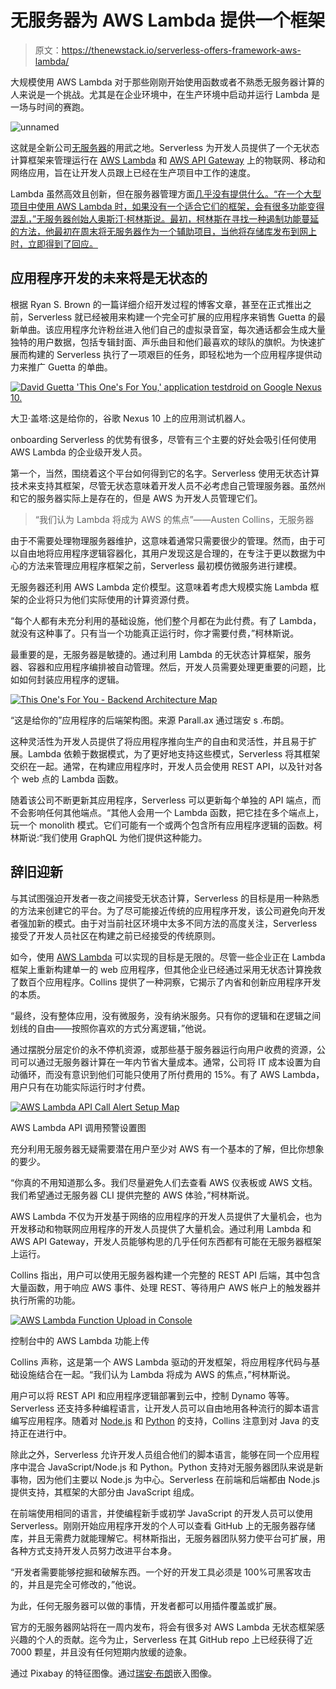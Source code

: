 # 无服务器为 AWS Lambda 提供一个框架

> 原文：<https://thenewstack.io/serverless-offers-framework-aws-lambda/>

大规模使用 AWS Lambda 对于那些刚刚开始使用函数或者不熟悉无服务器计算的人来说是一个挑战。尤其是在企业环境中，在生产环境中启动并运行 Lambda 是一场与时间的赛跑。

![unnamed](img/6b59c031c0214116642c00d4fd3f40dd.png)

这就是全新公司[无服务器](http://serverless.com)的用武之地。Serverless 为开发人员提供了一个无状态计算框架来管理运行在 [AWS Lambda](https://aws.amazon.com/lambda/details/) 和 [AWS API Gateway](https://aws.amazon.com/api-gateway/) 上的物联网、移动和网络应用，旨在让开发人员跟上已经在生产项目中工作的速度。

Lambda 虽然高效且创新，但在服务器管理方面[几乎没有提供什么。“在一个大型项目中使用 AWS Lambda 时，如果没有一个适合它们的框架，会有很多功能变得混乱，”无服务器创始人奥斯汀·柯林斯说。最初，柯林斯在寻找一种遏制功能蔓延的方法，他最初在周末将无服务器作为一个辅助项目，当他将存储库发布到网上时，立即得到了回应。](https://thenewstack.io/apex-makes-aws-lambda-easy-peasy-programmers/)

## 应用程序开发的未来将是无状态的

根据 Ryan S. Brown 的一篇详细介绍开发过程的博客文章，甚至在正式推出之前，Serverless 就已经被用来构建一个完全可扩展的应用程序来销售 Guetta 的最新单曲。该应用程序允许粉丝进入他们自己的虚拟录音室，每次通话都会生成大量独特的用户数据，包括专辑封面、声乐曲目和他们最喜欢的球队的旗帜。为快速扩展而构建的 Serverless 执行了一项艰巨的任务，即轻松地为一个应用程序提供动力来推广 Guetta 的单曲。

[![David Guetta 'This One's For You,' application testdroid on Google Nexus 10\. ](img/6fc40821512245a3cf76bb615ee4253f.png)](https://thenewstack.io/wp-content/uploads/2016/02/image03.png)

大卫·盖塔:这是给你的，谷歌 Nexus 10 上的应用测试机器人。

onboarding Serverless 的优势有很多，尽管有三个主要的好处会吸引任何使用 AWS Lambda 的企业级开发人员。

第一个，当然，围绕着这个平台如何得到它的名字。Serverless 使用无状态计算技术来支持其框架，尽管无状态意味着开发人员不必考虑自己管理服务器。虽然州和它的服务器实际上是存在的，但是 AWS 为开发人员管理它们。

> “我们认为 Lambda 将成为 AWS 的焦点”——Austen Collins，无服务器

由于不需要处理物理服务器维护，这意味着通常只需要很少的管理。然而，由于可以自由地将应用程序逻辑容器化，其用户发现这是合理的，在专注于更以数据为中心的方法来管理应用程序框架之前，Serverless 最初模仿微服务进行建模。

无服务器还利用 AWS Lambda 定价模型。这意味着考虑大规模实施 Lambda 框架的企业将只为他们实际使用的计算资源付费。

“每个人都有未充分利用的基础设施，他们整个月都在为此付费。有了 Lambda，就没有这种事了。只有当一个功能真正运行时，你才需要付费，”柯林斯说。

最重要的是，无服务器是敏捷的。通过利用 Lambda 的无状态计算框架，服务器、容器和应用程序编排被自动管理。然后，开发人员需要处理更重要的问题，比如如何封装应用程序的逻辑。

[![This One's For You - Backend Architecture Map](img/534c0009dbdb610c604b012e8eb04d5e.png)](https://serverlesscode.com/post/david-guetta-online-recording-with-lambda/)

“这是给你的”应用程序的后端架构图。来源 Parall.ax 通过瑞安 s .布朗。

这种灵活性为开发人员提供了将应用程序推向生产的自由和灵活性，并且易于扩展。Lambda 依赖于数据模式，为了更好地支持这些模式，Serverless 将其框架交织在一起。通常，在构建应用程序时，开发人员会使用 REST API，以及针对各个 web 点的 Lambda 函数。

随着该公司不断更新其应用程序，Serverless 可以更新每个单独的 API 端点，而不会影响任何其他端点。“其他人会用一个 Lambda 函数，把它挂在多个端点上，玩一个 monolith 模式。它们可能有一个或两个包含所有应用程序逻辑的函数。柯林斯说:“我们使用 GraphQL 为他们提供这种能力。

## 辞旧迎新

与其试图强迫开发者一夜之间接受无状态计算，Serverless 的目标是用一种熟悉的方法来创建它的平台。为了尽可能接近传统的应用程序开发，该公司避免向开发者强加新的模式。由于对当前社区环境中太多不同方法的高度关注，Serverless 接受了开发人员社区在构建之前已经接受的传统原则。

如今，使用 [AWS Lambda](https://thenewstack.io/aws-gets-serious-lambda-adds-python-cron-scheduling/) 可以实现的目标是无限的。尽管一些企业正在 Lambda 框架上重新构建单一的 web 应用程序，但其他企业已经通过采用无状态计算挽救了数百个应用程序。Collins 提供了一种洞察，它揭示了内省和创新应用程序开发的本质。

“最终，没有整体应用，没有微服务，没有纳米服务。只有你的逻辑和在逻辑之间划线的自由——按照你喜欢的方式分离逻辑，”他说。

通过摆脱分层定价的永不停机资源，或那些基于服务器运行向用户收费的资源，公司可以通过无服务器计算在一年内节省大量成本。通常，公司将 IT 成本设置为自动循环，而没有意识到他们可能只使用了所付费用的 15%。有了 AWS Lambda，用户只有在功能实际运行时才付费。

[![AWS Lambda API Call Alert Setup Map](img/3d5c82d0d264ed332ac78b9c4ec27931.png)](https://thenewstack.io/wp-content/uploads/2016/02/diagram_p.png)

AWS Lambda API 调用预警设置图

充分利用无服务器无疑需要潜在用户至少对 AWS 有一个基本的了解，但比你想象的要少。

“你真的不用知道那么多。我们尽量避免人们去查看 AWS 仪表板或 AWS 文档。我们希望通过无服务器 CLI 提供完整的 AWS 体验，”柯林斯说。

AWS Lambda 不仅为开发基于网络的应用程序的开发人员提供了大量机会，也为开发移动和物联网应用程序的开发人员提供了大量机会。通过利用 Lambda 和 AWS API Gateway，开发人员能够构思的几乎任何东西都有可能在无服务器框架上运行。

Collins 指出，用户可以使用无服务器构建一个完整的 REST API 后端，其中包含大量函数，用于响应 AWS 事件、处理 REST、等待用户 AWS 帐户上的触发器并执行所需的功能。

[![AWS Lambda Function Upload in Console](img/469d7d3f63fde3d88fc18c68be967923.png)](https://thenewstack.io/wp-content/uploads/2016/02/ScalaUploadinConsole.png)

控制台中的 AWS Lambda 功能上传

Collins 声称，这是第一个 AWS Lambda 驱动的开发框架，将应用程序代码与基础设施结合在一起。“我们认为 Lambda 将成为 AWS 的焦点，”柯林斯说。

用户可以将 REST API 和应用程序逻辑部署到云中，控制 Dynamo 等等。Serverless 还支持多种编程语言，让开发人员可以自由地用各种流行的脚本语言编写应用程序。随着对 [Node.js](https://nodejs.org/en/) 和 [Python](https://www.python.org/) 的支持，Collins 注意到对 Java 的支持正在进行中。

除此之外，Serverless 允许开发人员组合他们的脚本语言，能够在同一个应用程序中混合 JavaScript/Node.js 和 Python。Python 支持对无服务器团队来说是新事物，因为他们主要以 Node.js 为中心。Serverless 在前端和后端都由 Node.js 提供支持，其框架的大部分由 JavaScript 组成。

在前端使用相同的语言，并使编程新手或初学 JavaScript 的开发人员可以使用 Serverless。刚刚开始应用程序开发的个人可以查看 GitHub 上的无服务器存储库，并且无需费力就能理解它。柯林斯指出，无服务器团队努力使平台可扩展，用各种方式支持开发人员努力改进平台本身。

“开发者需要能够挖掘和破解东西。一个好的开发工具必须是 100%可黑客攻击的，并且是完全可修改的，”他说。

为此，任何无服务器可以做的事情，开发者都可以用插件覆盖或扩展。

官方的无服务器网站将在一周内发布，将会有很多对 AWS Lambda 无状态框架感兴趣的个人的贡献。迄今为止，Serverless 在其 GitHub repo 上已经获得了近 7000 颗星，并且没有任何短期内放缓的迹象。

通过 Pixabay 的特征图像。通过[瑞安·布朗](https://serverlesscode.com/post/david-guetta-online-recording-with-lambda/)嵌入图像。

<svg xmlns:xlink="http://www.w3.org/1999/xlink" viewBox="0 0 68 31" version="1.1"><title>Group</title> <desc>Created with Sketch.</desc></svg>